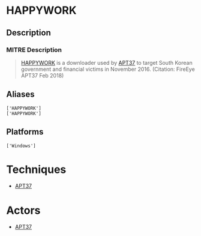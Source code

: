 
# HAPPYWORK

## Description

### MITRE Description

> [HAPPYWORK](https://attack.mitre.org/software/S0214) is a downloader used by [APT37](https://attack.mitre.org/groups/G0067) to target South Korean government and financial victims in November 2016. (Citation: FireEye APT37 Feb 2018)

## Aliases

```
['HAPPYWORK']
['HAPPYWORK']
```

## Platforms

```
['Windows']
```

# Techniques


* [APT37](../techniques/APT37.md)


# Actors


* [APT37](../actors/APT37.md)

